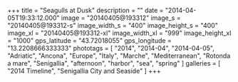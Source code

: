 +++
title = "Seagulls at Dusk"
description = ""
date = "2014-04-05T19:33:12.000"
image = "20140405@193312"
image_s = "20140405@193312-s"
image_width_s = "400"
image_height_s = "400"
image_xl = "20140405@193312-xl"
image_width_xl = "999"
image_height_xl = "1000"
gps_latitude = "43.72018055"
gps_longitude = "13.2208666333333"
phototags = [ "2014", "2014-04", "2014-04-05", "Adriatic", "Ancona", "Europe", "Italy", "Marche", "Mediterranean", "Rotonda a mare", "Senigallia", "afternoon", "harbor", "sea", "spring" ]
galleries = [ "2014 Timeline", "Senigallia City and Seaside" ]
+++
